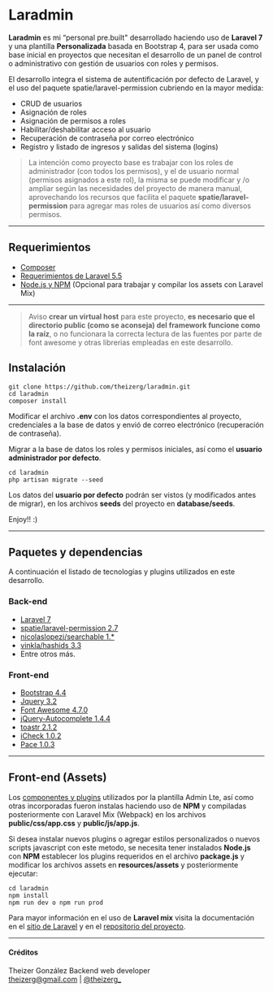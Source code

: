 # Laradmin

**Laradmin** es mi “personal pre.built" desarrollado haciendo uso de **Laravel 7** y una plantilla **Personalizada** basada en Bootstrap 4,  para ser usada como base inicial en proyectos que necesitan el desarrollo de un panel de control o administrativo con gestión de usuarios con roles y permisos.

El desarrollo  integra el sistema de autentificación por defecto de Laravel, y el uso del paquete spatie/laravel-permission cubriendo en la mayor medida:

- CRUD de usuarios
- Asignación de roles
- Asignación de permisos a roles
- Habilitar/deshabilitar acceso al usuario
- Recuperación de contraseña por correo electrónico
- Registro y listado de ingresos y salidas del sistema (logins)


> La intención como  proyecto base es trabajar con los roles de administrador (con todos los permisos), y el de usuario normal (permisos asignados a este rol), la misma se puede modificar y /o ampliar según las necesidades del proyecto de manera manual, aprovechando los recursos que facilita el paquete **spatie/laravel-permission** para agregar mas roles de usuarios así como diversos permisos.

---

## Requerimientos

- [Composer](https://getcomposer.org/)
- [Requerimientos de Laravel 5.5](https://laravel.com/docs/5.5/installation#installation)
- [Node.js y NPM](https://nodejs.org/es/) (Opcional para trabajar y compilar  los assets con Laravel Mix)

---

> Aviso **crear un virtual host** para este proyecto, **es necesario que el directorio public (como se aconseja) del framework funcione como la raíz**, o no funcionara la correcta lectura de las fuentes por parte de font awesome y otras librerias empleadas en este desarrollo.

## Instalación

```
git clone https://github.com/theizerg/laradmin.git
cd laradmin
composer install
```

Modificar el archivo **.env** con los datos correspondientes al proyecto, credenciales a la base de datos y envió de correo electrónico (recuperación de contraseña).

Migrar a la base de datos los roles y permisos iniciales, así como el **usuario administrador por defecto**.

```
cd laradmin
php artisan migrate --seed
```
Los datos del **usuario por defecto** podrán ser vistos (y modificados antes de migrar), en los archivos **seeds** del proyecto en **database/seeds**.

Enjoy!! :)

---

## Paquetes y dependencias

A continuación el listado de tecnologías y plugins utilizados en este desarrollo.

### Back-end
- [Laravel 7](https://laravel.com/)
- [spatie/laravel-permission 2.7](https://github.com/spatie/laravel-permission)
- [nicolaslopezj/searchable 1.*](https://github.com/nicolaslopezj/searchable)
- [vinkla/hashids 3.3](https://github.com/vinkla/laravel-hashids)
- Entre otros más.

### Front-end

- [Bootstrap 4.4](https://getbootstrap.com/docs/4.4/)
- [Jquery 3.2](https://jquery.com/)
- [Font Awesome 4.7.0](http://fontawesome.io/)
- [jQuery-Autocomplete 1.4.4](https://github.com/devbridge/jQuery-Autocomplete)
- [toastr 2.1.2](http://codeseven.github.io/toastr/)
- [iCheck 1.0.2](http://icheck.fronteed.com/)
- [Pace 1.0.3](http://github.hubspot.com/pace/docs/welcome/)

---

## Front-end (Assets)

Los [componentes y plugins](https://adminlte.io/docs/2.4/dependencies) utilizados por la plantilla Admin Lte, así como otras incorporadas fueron instalas haciendo uso de **NPM** y compiladas posteriormente con Laravel Mix (Webpack) en los archivos **public/css/app.css** y **public/js/app.js**.

Si desea instalar nuevos plugins o agregar estilos personalizados o nuevos scripts javascript con este metodo, se necesita tener instalados **Node.js** con **NPM** establecer los plugins requeridos en el archivo **package.js** y modificar los archivos assets en **resources/assets** y posteriormente ejecutar:

```
cd laradmin
npm install
npm run dev o npm run prod
```
Para mayor información en el uso de **Laravel mix** visita la documentación en el [sitio de Laravel](https://laravel.com/docs/5.5/mix) y en el [repositorio del proyecto](https://github.com/JeffreyWay/laravel-mix).

---

#### Créditos

Theizer González 
Backend web developer  
theizerg@gmail.com | [@theizerg_](https://instagram.com/theizerg_)
